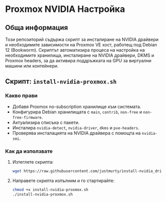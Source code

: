 # Proxmox NVIDIA Настройка

## Обща информация

Този репозиторий съдържа скрипт за инсталиране на NVIDIA драйвери и необходимите зависимости на Proxmox VE хост, работещ под Debian 12 (Bookworm). Скриптът автоматизира процеса на настройка на необходимите хранилища, инсталиране на NVIDIA драйвери, DKMS и Proxmox headers, за да активира поддръжката на GPU за виртуални машини или контейнери.

## Скрипт: `install-nvidia-proxmox.sh`

### Какво прави

- Добавя Proxmox no-subscription хранилище към системата.
- Конфигурира Debian хранилищата с `main`, `contrib`, `non-free` и `non-free-firmware`.
- Актуализира списъка с пакети.
- Инсталира `nvidia-detect`, `nvidia-driver`, `dkms` и `pve-headers`.
- Проверява инсталацията на NVIDIA драйвера с помощта на `nvidia-smi`.

### Как да използвате

1. Изтеглете скрипта:

   ```bash
   wget https://raw.githubusercontent.com/justmurty/install-nvidia_drivers-setup/refs/heads/main/install-nvidia-drivers.sh

2. Направете скрипта изпълним и го стартирайте:

   ```bash
   chmod +x install-nvidia-proxmox.sh
   ./install-nvidia-proxmox.sh
